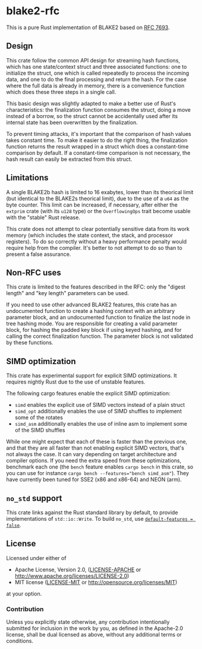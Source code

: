# blake2-rfc

This is a pure Rust implementation of BLAKE2 based on [RFC 7693].

[RFC 7693]: https://tools.ietf.org/html/rfc7693

## Design

This crate follow the common API design for streaming hash functions,
which has one state/context struct and three associated functions: one
to initialize the struct, one which is called repeatedly to process the
incoming data, and one to do the final processing and return the hash.
For the case where the full data is already in memory, there is a
convenience function which does these three steps in a single call.

This basic design was slightly adapted to make a better use of Rust's
characteristics: the finalization function consumes the struct, doing a
move instead of a borrow, so the struct cannot be accidentally used
after its internal state has been overwritten by the finalization.

To prevent timing attacks, it's important that the comparison of hash
values takes constant time. To make it easier to do the right thing, the
finalization function returns the result wrapped in a struct which does
a constant-time comparison by default. If a constant-time comparison is
not necessary, the hash result can easily be extracted from this struct.

## Limitations

A single BLAKE2b hash is limited to 16 exabytes, lower than its
theorical limit (but identical to the BLAKE2s theorical limit), due to
the use of a `u64` as the byte counter. This limit can be increased, if
necessary, after either the `extprim` crate (with its `u128` type) or
the `OverflowingOps` trait become usable with the "stable" Rust release.

This crate does not attempt to clear potentially sensitive data from its
work memory (which includes the state context, the stack, and processor
registers). To do so correctly without a heavy performance penalty would
require help from the compiler. It's better to not attempt to do so than
to present a false assurance.

## Non-RFC uses

This crate is limited to the features described in the RFC: only the
"digest length" and "key length" parameters can be used.

If you need to use other advanced BLAKE2 features, this crate has an
undocumented function to create a hashing context with an arbitrary
parameter block, and an undocumented function to finalize the last node
in tree hashing mode. You are responsible for creating a valid parameter
block, for hashing the padded key block if using keyed hashing, and for
calling the correct finalization function. The parameter block is not
validated by these functions.

## SIMD optimization

This crate has experimental support for explicit SIMD optimizations. It
requires nightly Rust due to the use of unstable features.

The following cargo features enable the explicit SIMD optimization:

* `simd` enables the explicit use of SIMD vectors instead of a plain
  struct
* `simd_opt` additionally enables the use of SIMD shuffles to implement
  some of the rotates
* `simd_asm` additionally enables the use of inline asm to implement
  some of the SIMD shuffles

While one might expect that each of these is faster than the previous
one, and that they are all faster than not enabling explicit SIMD
vectors, that's not always the case. It can vary depending on target
architecture and compiler options. If you need the extra speed from
these optimizations, benchmark each one (the `bench` feature enables
`cargo bench` in this crate, so you can use for instance `cargo bench
--features="bench simd_asm"`). They have currently been tuned for SSE2
(x86 and x86-64) and NEON (arm).

## `no_std` support

This crate links against the Rust standard library by default, to
provide implementations of `std::io::Write`. To build `no_std`, use
[`default-features = false`](http://doc.crates.io/manifest.html#rules).

## License

Licensed under either of

 * Apache License, Version 2.0, ([LICENSE-APACHE](LICENSE-APACHE) or http://www.apache.org/licenses/LICENSE-2.0)
 * MIT license ([LICENSE-MIT](LICENSE-MIT) or http://opensource.org/licenses/MIT)

at your option.

### Contribution

Unless you explicitly state otherwise, any contribution intentionally
submitted for inclusion in the work by you, as defined in the Apache-2.0
license, shall be dual licensed as above, without any additional terms or
conditions.
